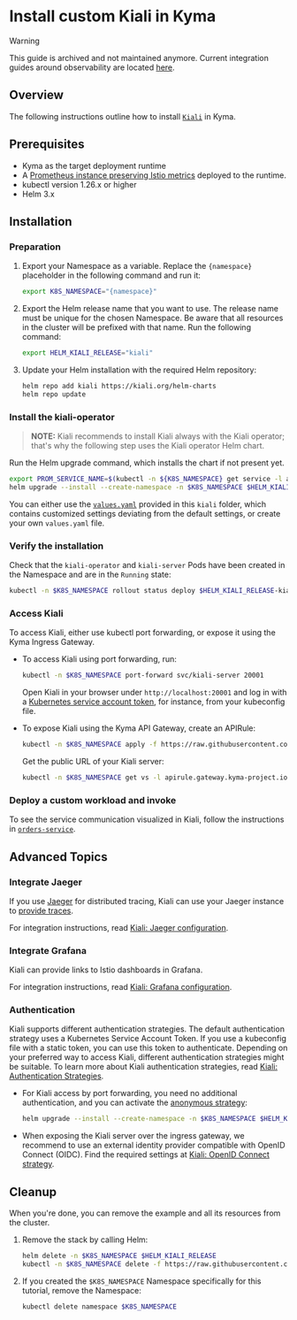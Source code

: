 # Install custom Kiali in Kyma

> [!WARNING]
> This guide is archived and not maintained anymore. Current integration guides around observability are located [here](https://kyma-project.io/#/telemetry-manager/user/README?id=integration-guides).

## Overview

The following instructions outline how to install [`Kiali`](https://github.com/kiali/helm-charts/tree/master/kiali-operator) in Kyma.

## Prerequisites

- Kyma as the target deployment runtime
- A [Prometheus instance preserving Istio metrics](./../prometheus/) deployed to the runtime.
- kubectl version 1.26.x or higher
- Helm 3.x

## Installation

### Preparation

1. Export your Namespace as a variable. Replace the `{namespace}` placeholder in the following command and run it:

    ```bash
    export K8S_NAMESPACE="{namespace}"
    ```

1. Export the Helm release name that you want to use. The release name must be unique for the chosen Namespace. Be aware that all resources in the cluster will be prefixed with that name. Run the following command:
    ```bash
    export HELM_KIALI_RELEASE="kiali"
    ```

1. Update your Helm installation with the required Helm repository:

    ```bash
    helm repo add kiali https://kiali.org/helm-charts
    helm repo update
    ```

### Install the kiali-operator

> **NOTE:** Kiali recommends to install Kiali always with the Kiali operator; that's why the following step uses the Kiali operator Helm chart.

Run the Helm upgrade command, which installs the chart if not present yet.
```bash
export PROM_SERVICE_NAME=$(kubectl -n ${K8S_NAMESPACE} get service -l app=kube-prometheus-stack-prometheus -ojsonpath='{.items[*].metadata.name}')
helm upgrade --install --create-namespace -n $K8S_NAMESPACE $HELM_KIALI_RELEASE kiali/kiali-operator -f https://raw.githubusercontent.com/kyma-project/examples/main/kiali/values.yaml --set cr.spec.external_services.prometheus.url=http://$PROM_SERVICE_NAME.$K8S_NAMESPACE:9090
```

You can either use the [`values.yaml`](./values.yaml) provided in this `kiali` folder, which contains customized settings deviating from the default settings, or create your own `values.yaml` file.

### Verify the installation

Check that the `kiali-operator` and `kiali-server` Pods have been created in the Namespace and are in the `Running` state:
```bash
kubectl -n $K8S_NAMESPACE rollout status deploy $HELM_KIALI_RELEASE-kiali-operator && kubectl -n $K8S_NAMESPACE rollout status deploy kiali-server
```
### Access Kiali

To access Kiali, either use kubectl port forwarding, or expose it using the Kyma Ingress Gateway.

* To access Kiali using port forwarding, run:
  ```bash
  kubectl -n $K8S_NAMESPACE port-forward svc/kiali-server 20001
  ```

  Open Kiali in your browser under `http://localhost:20001` and log in with a [Kubernetes service account token](https://kubernetes.io/docs/reference/access-authn-authz/authentication/#service-account-tokens), for instance, from your kubeconfig file.

* To expose Kiali using the Kyma API Gateway, create an APIRule:
  ```bash
  kubectl -n $K8S_NAMESPACE apply -f https://raw.githubusercontent.com/kyma-project/examples/main/kiali/apirule.yaml
  ```
  Get the public URL of your Kiali server:
  ```bash
  kubectl -n $K8S_NAMESPACE get vs -l apirule.gateway.kyma-project.io/v1beta1=kiali.$K8S_NAMESPACE -ojsonpath='{.items[*].spec.hosts[*]}'
  ```

### Deploy a custom workload and invoke

To see the service communication visualized in Kiali, follow the instructions in [`orders-service`](./../orders-service/).

## Advanced Topics

### Integrate Jaeger

If you use [Jaeger](https://www.jaegertracing.io/) for distributed tracing, Kiali can use your Jaeger instance to [provide traces](https://kiali.io/docs/features/tracing/).

For integration instructions, read [Kiali: Jaeger configuration](https://kiali.io/docs/configuration/p8s-jaeger-grafana/tracing/jaeger/).

### Integrate Grafana

Kiali can provide links to Istio dashboards in Grafana.

For integration instructions, read [Kiali: Grafana configuration](https://kiali.io/docs/configuration/p8s-jaeger-grafana/grafana/).

### Authentication

Kiali supports different authentication strategies. The default authentication strategy uses a Kubernetes Service Account Token. If you use a kubeconfig file with a static token, you can use this token to authenticate. Depending on your preferred way to access Kiali, different authentication strategies might be suitable. To learn more about Kiali authentication strategies, read [Kiali: Authentication Strategies](https://kiali.io/docs/configuration/authentication/).

* For Kiali access by port forwarding, you need no additional authentication, and you can activate the [anonymous strategy](https://kiali.io/docs/configuration/authentication/anonymous/):
  ```bash
  helm upgrade --install --create-namespace -n $K8S_NAMESPACE $HELM_KIALI_RELEASE kiali/kiali-operator --set cr.spec.auth.strategy=anonymous -f https://raw.githubusercontent.com/kyma-project/examples/main/kiali/values.yaml
  ```
* When exposing the Kiali server over the ingress gateway, we recommend to use an external identity provider compatible with OpenID Connect (OIDC). Find the required settings at [Kiali: OpenID Connect strategy](https://kiali.io/docs/configuration/authentication/openid/).

## Cleanup

When you're done, you can remove the example and all its resources from the cluster.

1. Remove the stack by calling Helm:

    ```bash
    helm delete -n $K8S_NAMESPACE $HELM_KIALI_RELEASE
    kubectl -n $K8S_NAMESPACE delete -f https://raw.githubusercontent.com/kyma-project/examples/main/kiali/apirule.yaml
    ```

2. If you created the `$K8S_NAMESPACE` Namespace specifically for this tutorial, remove the Namespace:
    ```bash
    kubectl delete namespace $K8S_NAMESPACE
    ``` 
